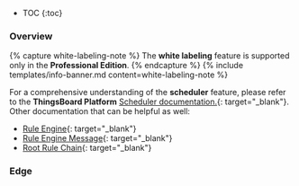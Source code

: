 * TOC
{:toc}

### Overview

{% capture white-labeling-note %}
The **white labeling** feature is supported only in the **Professional Edition**.
{% endcapture %}
{% include templates/info-banner.md content=white-labeling-note %}


For a comprehensive understanding of the **scheduler** feature, please refer to the **ThingsBoard Platform** [Scheduler documentation.](/docs/pe/user-guide/scheduler/){: target="_blank"}.
Other documentation that can be helpful as well:
* [Rule Engine](/docs/pe/user-guide/rule-engine-2-0/re-getting-started/){: target="_blank"}
* [Rule Engine Message](/docs/pe/user-guide/rule-engine-2-0/overview/#rule-engine-message){: target="_blank"}
* [Root Rule Chain](/docs/pe/user-guide/rule-engine-2-0/overview/#rule-chain){: target="_blank"}

### Edge